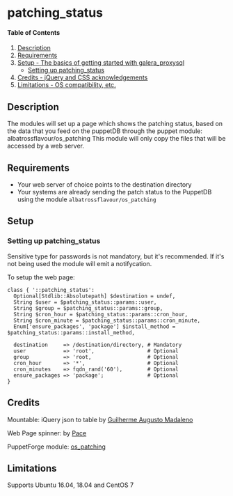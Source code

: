 # patching_status

#### Table of Contents

1. [Description](#description)
1. [Requirements](#requirements)
1. [Setup - The basics of getting started with galera_proxysql](#setup)
    * [Setting up patching_status](#setting-up-patching_status)
1. [Credits - jQuery and CSS acknowledgements](#credits)
1. [Limitations - OS compatibility, etc.](#limitations)

## Description

The modules will set up a page which shows the patching status, based on the data that you feed on the puppetDB through the puppet module: albatrossflavour/os_patching
This module will only copy the files that will be accessed by a web server.

## Requirements

* Your web server of choice points to the destination directory
* Your systems are already sending the patch status to the PuppetDB using the module `albatrossflavour/os_patching`

## Setup

### Setting up patching_status

Sensitive type for passwords is not mandatory, but it's recommended. If it's not being used the module will emit a notifycation.

To setup the web page:

```puppet
class { '::patching_status':
  Optional[Stdlib::Absolutepath] $destination = undef,
  String $user = $patching_status::params::user,
  String $group = $patching_status::params::group,
  String $cron_hour = $patching_status::params::cron_hour,
  String $cron_minute = $patching_status::params::cron_minute,
  Enum['ensure_packages', 'package'] $install_method = $patching_status::params::install_method,

  destination     => /destination/directory, # Mandatory
  user            => 'root',                 # Optional
  group           => 'root,                  # Optional
  cron_hour       => '*',                    # Optional
  cron_minutes    => fqdn_rand('60'),        # Optional
  ensure_packages => 'package';              # Optional
}
```

## Credits

Mountable: iQuery json to table by [Guilherme Augusto Madaleno](https://github.com/guimadaleno/mountable)

Web Page spinner: by [Pace](https://github.hubspot.com/pace/docs/welcome/)

PuppetForge module: [os_patching](https://forge.puppet.com/albatrossflavour/os_patching)

## Limitations

Supports Ubuntu 16.04, 18.04 and CentOS 7
